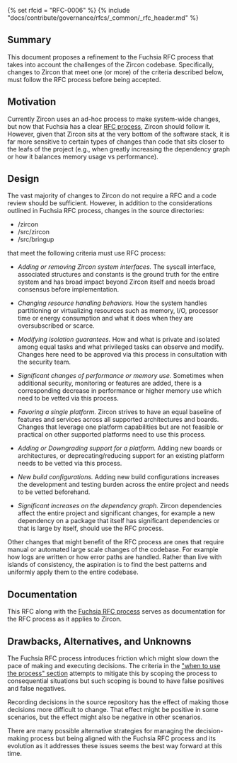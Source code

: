 {% set rfcid = "RFC-0006" %}
{% include "docs/contribute/governance/rfcs/_common/_rfc_header.md" %}
<!-- *** DO NOT EDIT ABOVE THIS LINE -->

## Summary

This document proposes a refinement to the Fuchsia RFC process that takes into
account the challenges of the Zircon codebase. Specifically, changes to Zircon
that meet one (or more) of the criteria described below, must follow the RFC
process before being accepted.

## Motivation

Currently Zircon uses an ad-hoc process to make system-wide changes, but now
that Fuchsia has a clear [RFC process](/docs/contribute/governance/rfcs/0001_rfc_process.md),
Zircon should follow it. However, given that Zircon sits at the very bottom of the
software stack, it is far more sensitive to certain types of changes than code that
sits closer to the leafs of the project (e.g., when greatly increasing the dependency
graph or how it balances memory usage vs performance).

## Design

The vast majority of changes to Zircon do not require a RFC and a code review should
be sufficient. However, in addition to the considerations outlined in Fuchsia RFC process,
changes in the source directories:

* /zircon
* /src/zircon
* /src/bringup

that meet the following criteria must use RFC process:

 * *Adding or removing Zircon system interfaces.* The syscall interface, associated
   structures and constants is the ground truth for the entire system and has broad
   impact beyond Zircon itself and needs broad consensus before implementation.

 * *Changing resource handling behaviors.*  How the system handles partitioning or
   virtualizing resources such as memory, I/O, processor time or energy consumption
   and what it does when they are oversubscribed or scarce.

 * *Modifying isolation guarantees.* How and what is private and isolated among
    equal tasks and what privileged tasks can observe and modify. Changes here need to
    be approved via this process in consultation with the security team.

 * *Significant changes of performance or memory use.* Sometimes when additional
    security, monitoring or features are added, there is a corresponding decrease in
    performance or higher memory use which need to be vetted via this process.

 * *Favoring a single platform.* Zircon strives to have an equal baseline of features
    and services across all supported architectures and boards. Changes that leverage
    one platform capabilities but are not feasible or practical on other supported
    platforms need to use this process.

 * *Adding or Downgrading support for a platform.* Adding new boards or architectures,
    or deprecating/reducing support for an existing platform needs to be vetted via
    this process.

 * *New build configurations.* Adding new build configurations increases the development
   and testing burden across the entire project and needs to be vetted beforehand.

 * *Significant increases on the dependency graph.* Zircon dependencies affect the
   entire project and significant changes, for example a new dependency on a package
   that itself has significant dependencies or that is large by itself, should use
   the RFC process.

Other changes that might benefit of the RFC process are ones that require manual or
automated large scale changes of the codebase. For example how logs are written or how
error paths are handled. Rather than live with islands of consistency, the aspiration
is to find the best patterns and uniformly apply them to the entire codebase.


## Documentation

This RFC along with the [Fuchsia RFC process](/docs/contribute/governance/rfcs/0001_rfc_process.md)
serves as documentation for the RFC process as it applies to Zircon.

## Drawbacks, Alternatives, and Unknowns

The Fuchsia RFC process introduces friction which might slow down the pace of making and
executing decisions. The criteria in the ["when to use the process" section](/docs/contribute/governance/rfcs/0001_rfc_process.md#when-to-use-the-process)
attempts to mitigate this by scoping the process to consequential situations but such
scoping is bound to have false positives and false negatives.

Recording decisions in the source repository has the effect of making those decisions
more difficult to change. That effect might be positive in some scenarios, but the effect
might also be negative in other scenarios.

There are many possible alternative strategies for managing the decision-making process
but being aligned with the Fuchsia RFC process and its evolution as it addresses these
issues seems the best way forward at this time.

